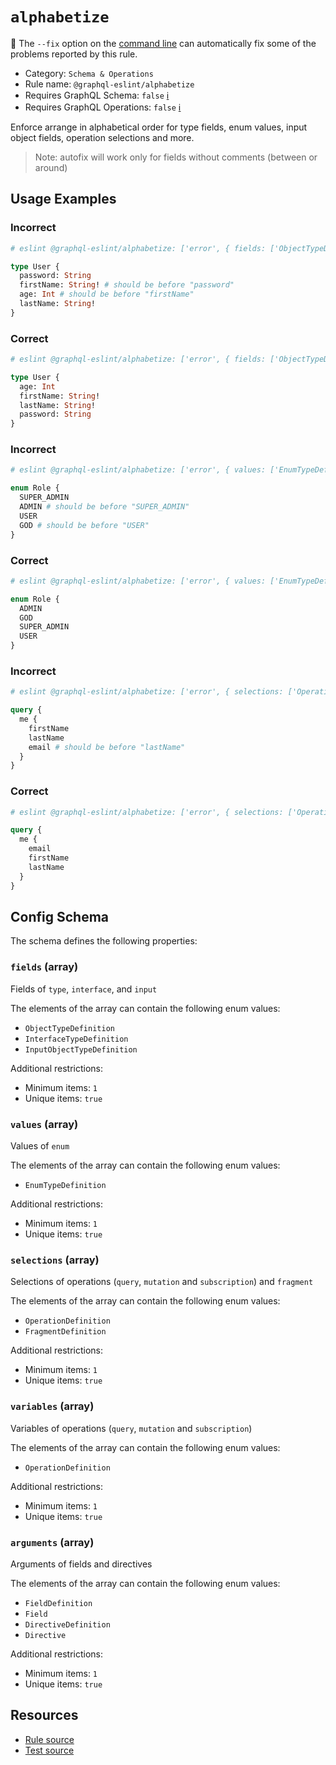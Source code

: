 # `alphabetize`

🔧 The `--fix` option on the [command line](https://eslint.org/docs/user-guide/command-line-interface#--fix) can automatically fix some of the problems reported by this rule.

- Category: `Schema & Operations`
- Rule name: `@graphql-eslint/alphabetize`
- Requires GraphQL Schema: `false` [ℹ️](../../README.md#extended-linting-rules-with-graphql-schema)
- Requires GraphQL Operations: `false` [ℹ️](../../README.md#extended-linting-rules-with-siblings-operations)

Enforce arrange in alphabetical order for type fields, enum values, input object fields, operation selections and more.

> Note: autofix will work only for fields without comments (between or around)

## Usage Examples

### Incorrect

```graphql
# eslint @graphql-eslint/alphabetize: ['error', { fields: ['ObjectTypeDefinition'] }]

type User {
  password: String
  firstName: String! # should be before "password"
  age: Int # should be before "firstName"
  lastName: String!
}
```

### Correct

```graphql
# eslint @graphql-eslint/alphabetize: ['error', { fields: ['ObjectTypeDefinition'] }]

type User {
  age: Int
  firstName: String!
  lastName: String!
  password: String
}
```

### Incorrect

```graphql
# eslint @graphql-eslint/alphabetize: ['error', { values: ['EnumTypeDefinition'] }]

enum Role {
  SUPER_ADMIN
  ADMIN # should be before "SUPER_ADMIN"
  USER
  GOD # should be before "USER"
}
```

### Correct

```graphql
# eslint @graphql-eslint/alphabetize: ['error', { values: ['EnumTypeDefinition'] }]

enum Role {
  ADMIN
  GOD
  SUPER_ADMIN
  USER
}
```

### Incorrect

```graphql
# eslint @graphql-eslint/alphabetize: ['error', { selections: ['OperationDefinition'] }]

query {
  me {
    firstName
    lastName
    email # should be before "lastName"
  }
}
```

### Correct

```graphql
# eslint @graphql-eslint/alphabetize: ['error', { selections: ['OperationDefinition'] }]

query {
  me {
    email
    firstName
    lastName
  }
}
```

## Config Schema

The schema defines the following properties:

### `fields` (array)

Fields of `type`, `interface`, and `input`

The elements of the array can contain the following enum values:

- `ObjectTypeDefinition`
- `InterfaceTypeDefinition`
- `InputObjectTypeDefinition`

Additional restrictions:

* Minimum items: `1`
* Unique items: `true`

### `values` (array)

Values of `enum`

The elements of the array can contain the following enum values:

- `EnumTypeDefinition`

Additional restrictions:

* Minimum items: `1`
* Unique items: `true`

### `selections` (array)

Selections of operations (`query`, `mutation` and `subscription`) and `fragment`

The elements of the array can contain the following enum values:

- `OperationDefinition`
- `FragmentDefinition`

Additional restrictions:

* Minimum items: `1`
* Unique items: `true`

### `variables` (array)

Variables of operations (`query`, `mutation` and `subscription`)

The elements of the array can contain the following enum values:

- `OperationDefinition`

Additional restrictions:

* Minimum items: `1`
* Unique items: `true`

### `arguments` (array)

Arguments of fields and directives

The elements of the array can contain the following enum values:

- `FieldDefinition`
- `Field`
- `DirectiveDefinition`
- `Directive`

Additional restrictions:

* Minimum items: `1`
* Unique items: `true`

## Resources

- [Rule source](../../packages/plugin/src/rules/alphabetize.ts)
- [Test source](../../packages/plugin/tests/alphabetize.spec.ts)
